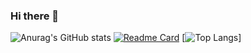 ### Hi there 👋
![Anurag's GitHub stats](https://github-readme-stats.vercel.app/api?username=devhiep8181&show_icons=true&theme=tokyonight)
[![Readme Card](https://github-readme-stats.vercel.app/api/pin/?username=devhiep8181&repo=travo_app&show_owner=true )](https://github.com/devhiep8181/travo_app)
[![Top Langs](https://github-readme-stats.vercel.app/api/top-langs/?username=devhiep8181&layout=donut)]
